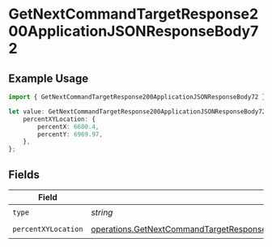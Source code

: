 # GetNextCommandTargetResponse200ApplicationJSONResponseBody72

## Example Usage

```typescript
import { GetNextCommandTargetResponse200ApplicationJSONResponseBody72 } from "momentic/models/operations";

let value: GetNextCommandTargetResponse200ApplicationJSONResponseBody72 = {
    percentXYLocation: {
        percentX: 6600.4,
        percentY: 6969.97,
    },
};
```

## Fields

| Field                                                                                                                                                                                              | Type                                                                                                                                                                                               | Required                                                                                                                                                                                           | Description                                                                                                                                                                                        |
| -------------------------------------------------------------------------------------------------------------------------------------------------------------------------------------------------- | -------------------------------------------------------------------------------------------------------------------------------------------------------------------------------------------------- | -------------------------------------------------------------------------------------------------------------------------------------------------------------------------------------------------- | -------------------------------------------------------------------------------------------------------------------------------------------------------------------------------------------------- |
| `type`                                                                                                                                                                                             | *string*                                                                                                                                                                                           | :heavy_check_mark:                                                                                                                                                                                 | N/A                                                                                                                                                                                                |
| `percentXYLocation`                                                                                                                                                                                | [operations.GetNextCommandTargetResponse200ApplicationJSONResponseBody7PercentXYLocation](../../models/operations/getnextcommandtargetresponse200applicationjsonresponsebody7percentxylocation.md) | :heavy_check_mark:                                                                                                                                                                                 | N/A                                                                                                                                                                                                |